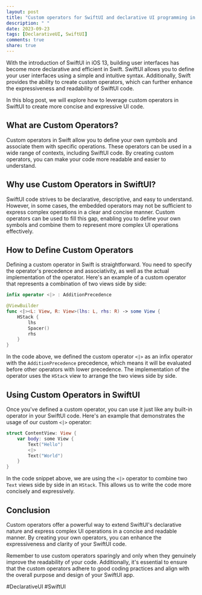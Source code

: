 ```yaml
---
layout: post
title: "Custom operators for SwiftUI and declarative UI programming in Swift"
description: " "
date: 2023-09-23
tags: [DeclarativeUI, SwiftUI]
comments: true
share: true
---
```


With the introduction of SwiftUI in iOS 13, building user interfaces has become more declarative and efficient in Swift. SwiftUI allows you to define your user interfaces using a simple and intuitive syntax. Additionally, Swift provides the ability to create custom operators, which can further enhance the expressiveness and readability of SwiftUI code. 

In this blog post, we will explore how to leverage custom operators in SwiftUI to create more concise and expressive UI code.

## What are Custom Operators?

Custom operators in Swift allow you to define your own symbols and associate them with specific operations. These operators can be used in a wide range of contexts, including SwiftUI code. By creating custom operators, you can make your code more readable and easier to understand.

## Why use Custom Operators in SwiftUI?

SwiftUI code strives to be declarative, descriptive, and easy to understand. However, in some cases, the embedded operators may not be sufficient to express complex operations in a clear and concise manner. Custom operators can be used to fill this gap, enabling you to define your own symbols and combine them to represent more complex UI operations effectively.

## How to Define Custom Operators

Defining a custom operator in Swift is straightforward. You need to specify the operator's precedence and associativity, as well as the actual implementation of the operator. Here's an example of a custom operator that represents a combination of two views side by side:

```swift
infix operator <|> : AdditionPrecedence

@ViewBuilder
func <|><L: View, R: View>(lhs: L, rhs: R) -> some View {
    HStack {
        lhs
        Spacer()
        rhs
    }
}
```

In the code above, we defined the custom operator `<|>` as an infix operator with the `AdditionPrecedence` precedence, which means it will be evaluated before other operators with lower precedence. The implementation of the operator uses the `HStack` view to arrange the two views side by side.

## Using Custom Operators in SwiftUI

Once you've defined a custom operator, you can use it just like any built-in operator in your SwiftUI code. Here's an example that demonstrates the usage of our custom `<|>` operator:

```swift
struct ContentView: View {
    var body: some View {
        Text("Hello")
        <|>
        Text("World")
    }
}
```

In the code snippet above, we are using the `<|>` operator to combine two `Text` views side by side in an `HStack`. This allows us to write the code more concisely and expressively.

## Conclusion

Custom operators offer a powerful way to extend SwiftUI's declarative nature and express complex UI operations in a concise and readable manner. By creating your own operators, you can enhance the expressiveness and clarity of your SwiftUI code.

Remember to use custom operators sparingly and only when they genuinely improve the readability of your code. Additionally, it's essential to ensure that the custom operators adhere to good coding practices and align with the overall purpose and design of your SwiftUI app.

#DeclarativeUI #SwiftUI